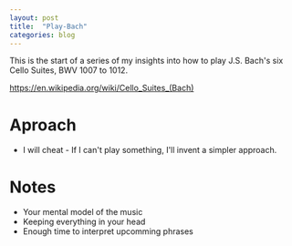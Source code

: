 ```yaml
---
layout: post
title:  "Play-Bach"
categories: blog
---
```


This is the start of a series of my insights into how to play J.S. Bach's
six Cello Suites, BWV 1007 to 1012.

<https://en.wikipedia.org/wiki/Cello_Suites_(Bach)>

# Aproach

* I will cheat - If I can't play something, I'll invent a simpler approach.

# Notes

* Your mental model of the music
* Keeping everything in your head
* Enough time to interpret upcomming phrases
